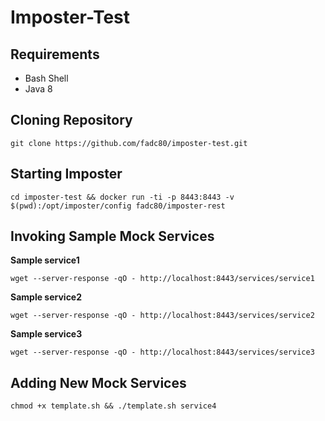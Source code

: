 # Imposter-Test

## Requirements

* Bash Shell
* Java 8

## Cloning Repository

```shell
git clone https://github.com/fadc80/imposter-test.git
```

## Starting Imposter

```shell
cd imposter-test && docker run -ti -p 8443:8443 -v $(pwd):/opt/imposter/config fadc80/imposter-rest
```

## Invoking Sample Mock Services

**Sample service1**
```
wget --server-response -qO - http://localhost:8443/services/service1
```  
**Sample service2**
```
wget --server-response -qO - http://localhost:8443/services/service2
```  
**Sample service3**
```
wget --server-response -qO - http://localhost:8443/services/service3
```  

## Adding New Mock Services

```
chmod +x template.sh && ./template.sh service4
```
